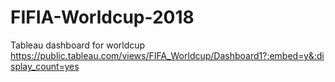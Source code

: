 # FIFIA-Worldcup-2018
Tableau dashboard for worldcup
https://public.tableau.com/views/FIFA_Worldcup/Dashboard1?:embed=y&:display_count=yes
